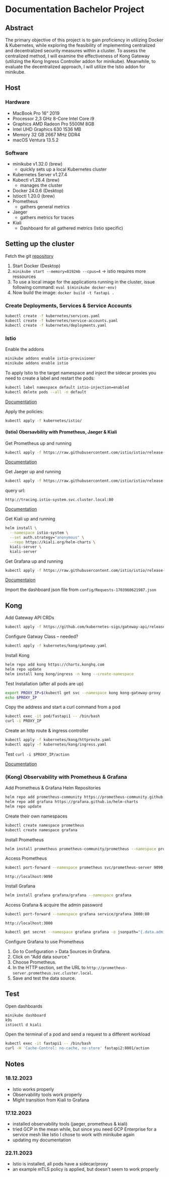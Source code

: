 # Documentation Bachelor Project

## Abstract

The primary objective of this project is to gain proficiency in utilizing Docker & Kubernetes, while exploring the feasibility of implementing centralized and decentralized security measures within a cluster. To assess the centralized method, I will examine the effectiveness of Kong Gateway (utilizing the Kong Ingress Controller addon for minikube). Meanwhile, to evaluate the decentralized approach, I will utilize the Istio addon for minikube.

## Host

### Hardware

* MacBook Pro 16“ 2019
* Processor 2,3 GHz 8-Core Intel Core i9
* Graphics AMD Radeon Pro 5500M 8GB
* Intel UHD Graphics 630 1536 MB
* Memory 32 GB 2667 MHz DDR4
* macOS Ventura 13.5.2

### Software

* minikube v1.32.0 (brew)
  * quickly sets up a local Kubernetes cluster
* Kubernetes Server v1.27.4
* Kubectl v1.28.4 (brew)
  * manages the cluster
* Docker 24.0.6 (Desktop)
* Istioctl 1.20.0 (brew)
* Prometheus
  * gathers general metrics
* Jaeger
  * gathers metrics for traces
* Kiali
  * Dashboard for all gathered metrics (Istio specific)

## Setting up the cluster

Fetch the git [repository](https://github.com/christophkormesser/Individualprojekt)

1. Start Docker (Desktop)
2. ```minikube start --memory=8192mb --cpus=4``` -> istio requires more ressources
3. To use a local image for the applications running in the cluster, issue following command: ```eval $(minikube docker-env)```
4. Now build the image: ```docker build -t fastapi .```

### Create Deployments, Services & Service Accounts

```sh
kubectl create -f kubernetes/services.yaml
kubectl create -f kubernetes/service-accounts.yaml
kubectl create -f kubernetes/deployments.yaml
```

### Istio

Enable the addons

```sh
minikube addons enable istio-provisioner
minikube addons enable istio
```

To apply Istio to the target namespace and inject the sidecar proxies you need to create a label and restart the pods:

```sh
kubectl label namespace default istio-injection=enabled
kubectl delete pods --all -n default
```

 [Documentation](https://minikube.sigs.k8s.io/docs/handbook/addons/istio/)

 Apply the policies:

 ```sh
 kubectl apply -f kubernetes/istio/
 ```

#### (Istio) Obersavbility with Prometheus, Jaeger & Kiali

Get Prometheus up and running

```sh
kubectl apply -f https://raw.githubusercontent.com/istio/istio/release-1.20/samples/addons/prometheus.yaml
```

[Documentation](https://istio.io/latest/docs/ops/integrations/prometheus/#option-1-quick-start)

Get Jaeger up and running

```sh
kubectl apply -f https://raw.githubusercontent.com/istio/istio/release-1.20/samples/addons/jaeger.yaml
```

query url:

```http://tracing.istio-system.svc.cluster.local:80```

[Documentation](https://istio.io/latest/docs/ops/integrations/jaeger/)

Get Kiali up and running

```sh
helm install \
  --namespace istio-system \
  --set auth.strategy="anonymous" \
  --repo https://kiali.org/helm-charts \
  kiali-server \
  kiali-server
```

Get Grafana up and running

```sh
kubectl apply -f https://raw.githubusercontent.com/istio/istio/release-1.20/samples/addons/grafana.yaml
```

[Documentaion](https://istio.io/latest/docs/ops/integrations/grafana/#option-1-quick-start)

Import the dashboard json file from `config/Requests-1703960621987.json`

## Kong

Add Gateway API CRDs

```sh
kubectl apply -f https://github.com/kubernetes-sigs/gateway-api/releases/download/v1.0.0/standard-install.yaml
```

Configure Gatway Class – needed?

```sh
kubectl apply -f kubernetes/kong/gateway.yaml
```

Install Kong

```sh
helm repo add kong https://charts.konghq.com
helm repo update
helm install kong kong/ingress -n kong --create-namespace 
```

Test Installation (after all pods are up)

```sh
export PROXY_IP=$(kubectl get svc --namespace kong kong-gateway-proxy -o jsonpath={.spec.clusterIP})
echo $PROXY_IP
```

Copy the address and start a curl command from a pod

```sh
kubectl exec -it pod/fastapi1 -- /bin/bash
curl -i PROXY_IP
```

Create an http route & ingress controller

```sh
kubectl apply -f kubernetes/kong/httproute.yaml
kubectl apply -f kubernetes/kong/ingress.yaml
```

Test
`curl -i $PROXY_IP/action`

[Documentation](https://docs.konghq.com/kubernetes-ingress-controller/3.0.x/get-started/)

### (Kong) Observability with Prometheus & Grafana

Add Prometheus & Grafana Helm Repositories

```sh
helm repo add prometheus-community https://prometheus-community.github.io/helm-charts
helm repo add grafana https://grafana.github.io/helm-charts
helm repo update
```

Create their own namespaces

```sh
kubectl create namespace prometheus
kubectl create namespace grafana
```

Install Prometheus

```sh
helm install prometheus prometheus-community/prometheus --namespace prometheus
```

Access Prometheus

```sh
kubectl port-forward --namespace prometheus svc/prometheus-server 9090:80
```

`http://localhost:9090`

Install Grafana

```sh
helm install grafana grafana/grafana --namespace grafana
```

Access Grafana & acquire the admin password

```sh
kubectl port-forward --namespace grafana service/grafana 3000:80
```

`http://localhost:3000`

```sh
kubectl get secret --namespace grafana grafana -o jsonpath="{.data.admin-password}" | base64 --decode ; echo
```

Configure Grafana to use Prometheus

1. Go to Configuration > Data Sources in Grafana.
2. Click on "Add data source."
3. Choose Prometheus.
4. In the HTTP section, set the URL to `http://prometheus-server.prometheus.svc.cluster.local`.
5. Save and test the data source.

## Test

Open dashboards

```sh
minikube dashboard
k9s
istioctl d kiali
```

Open the terminal of a pod and send a request to a different workload

```sh
kubectl exec -it fastapi1 -- /bin/bash
curl -H 'Cache-Control: no-cache, no-store' fastapi2:8001/action
```

## Notes

### 18.12.2023

* Istio works properly
* Observability tools work properly
* Might transition from Kiali to Grafana

### 17.12.2023

* installed observability tools (jaeger, prometheus & kiali)
* tried GCP in the mean while, but since you need GCP Enterprise for a service mesh like Istio I chose to work with minikube again
* updating my documentation

### 22.11.2023

* Istio is installed, all pods have a sidecar/proxy
* an example mTLS policy is applied, but doesn't seem to work properly

